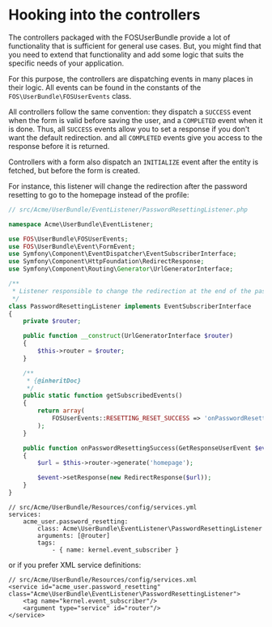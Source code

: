 Hooking into the controllers
============================

The controllers packaged with the FOSUserBundle provide a lot of
functionality that is sufficient for general use cases. But, you might find
that you need to extend that functionality and add some logic that suits the
specific needs of your application.

For this purpose, the controllers are dispatching events in many places in
their logic. All events can be found in the constants of the
`FOS\UserBundle\FOSUserEvents` class.

All controllers follow the same convention: they dispatch a `SUCCESS` event
when the form is valid before saving the user, and a `COMPLETED` event when
it is done. Thus, all `SUCCESS` events allow you to set a response if you
don't want the default redirection. and all `COMPLETED` events give you access
to the response before it is returned.

Controllers with a form also dispatch an `INITIALIZE` event after the entity is
fetched, but before the form is created.

For instance, this listener will change the redirection after the password
resetting to go to the homepage instead of the profile:

```php
// src/Acme/UserBundle/EventListener/PasswordResettingListener.php

namespace Acme\UserBundle\EventListener;

use FOS\UserBundle\FOSUserEvents;
use FOS\UserBundle\Event\FormEvent;
use Symfony\Component\EventDispatcher\EventSubscriberInterface;
use Symfony\Component\HttpFoundation\RedirectResponse;
use Symfony\Component\Routing\Generator\UrlGeneratorInterface;

/**
 * Listener responsible to change the redirection at the end of the password resetting
 */
class PasswordResettingListener implements EventSubscriberInterface
{
    private $router;

    public function __construct(UrlGeneratorInterface $router)
    {
        $this->router = $router;
    }

    /**
     * {@inheritDoc}
     */
    public static function getSubscribedEvents()
    {
        return array(
            FOSUserEvents::RESETTING_RESET_SUCCESS => 'onPasswordResettingSuccess',
        );
    }

    public function onPasswordResettingSuccess(GetResponseUserEvent $event)
    {
        $url = $this->router->generate('homepage');

        $event->setResponse(new RedirectResponse($url));
    }
}
```


```
// src/Acme/UserBundle/Resources/config/services.yml
services:
    acme_user.password_resetting:
        class: Acme\UserBundle\EventListener\PasswordResettingListener
        arguments: [@router]
        tags:
            - { name: kernel.event_subscriber }
```

or if you prefer XML service definitions:

```
// src/Acme/UserBundle/Resources/config/services.xml
<service id="acme_user.password_resetting" class="Acme\UserBundle\EventListener\PasswordResettingListener">
    <tag name="kernel.event_subscriber"/>
    <argument type="service" id="router"/>
</service>
```

